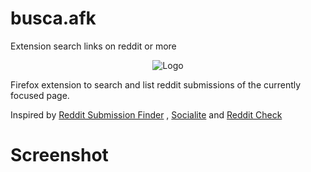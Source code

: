 # busca.afk
Extension search links on reddit or more

<p align="center">
  <img src="https://github.com/afk_mcz/ligo_extension/blob/master/src/img/512icon_dark.png" alt="Logo"/>
</p>

Firefox extension to search and list reddit submissions of the currently focused page.


Inspired by [Reddit Submission Finder](https://addons.mozilla.org/en-US/firefox/addon/reddit-submission-finder/) , [Socialite](https://addons.mozilla.org/en-US/firefox/addon/socialite/) and [Reddit Check](https://github.com/hsbakshi/reddit-check)

# Screenshot
